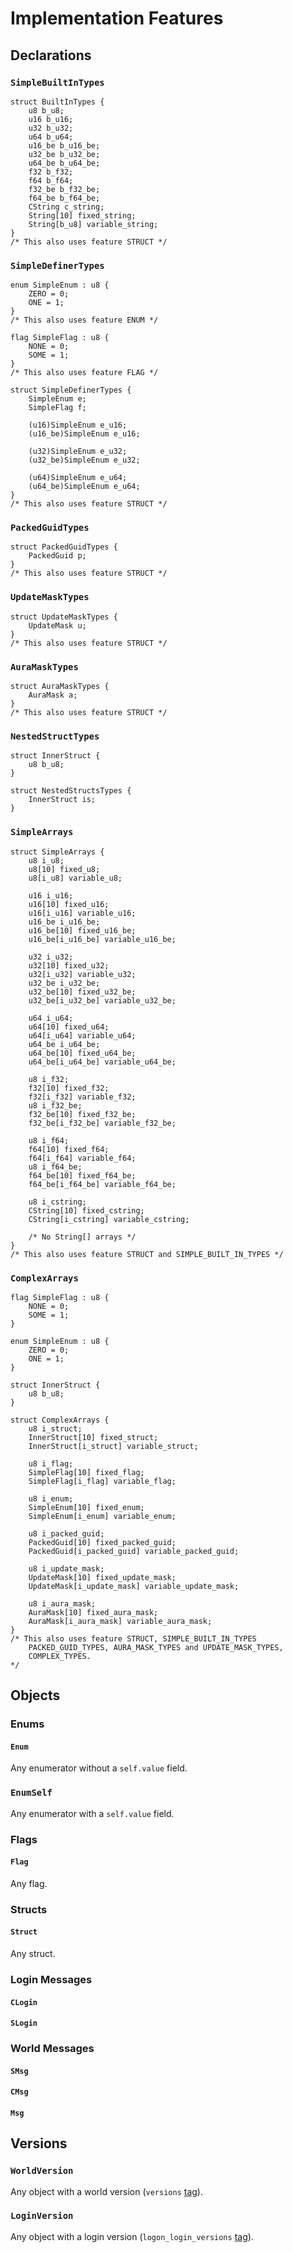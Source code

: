 # Implementation Features

## Declarations

### `SimpleBuiltInTypes`

```rust,ignore
struct BuiltInTypes {
    u8 b_u8;
    u16 b_u16;
    u32 b_u32;
    u64 b_u64;
    u16_be b_u16_be;
    u32_be b_u32_be;
    u64_be b_u64_be;
    f32 b_f32;
    f64 b_f64;
    f32_be b_f32_be;
    f64_be b_f64_be;
    CString c_string;
    String[10] fixed_string;
    String[b_u8] variable_string;
}
/* This also uses feature STRUCT */
```

### `SimpleDefinerTypes`

```rust,ignore
enum SimpleEnum : u8 {
    ZERO = 0;
    ONE = 1;
}
/* This also uses feature ENUM */

flag SimpleFlag : u8 {
    NONE = 0;
    SOME = 1;
}
/* This also uses feature FLAG */

struct SimpleDefinerTypes {
    SimpleEnum e;
    SimpleFlag f;

    (u16)SimpleEnum e_u16;
    (u16_be)SimpleEnum e_u16;

    (u32)SimpleEnum e_u32;
    (u32_be)SimpleEnum e_u32;

    (u64)SimpleEnum e_u64;
    (u64_be)SimpleEnum e_u64;
}
/* This also uses feature STRUCT */
```

### `PackedGuidTypes`

```rust,ignore
struct PackedGuidTypes {
    PackedGuid p;
}
/* This also uses feature STRUCT */
```

### `UpdateMaskTypes`

```rust,ignore
struct UpdateMaskTypes {
    UpdateMask u;
}
/* This also uses feature STRUCT */
```

### `AuraMaskTypes`

```rust,ignore
struct AuraMaskTypes {
    AuraMask a;
}
/* This also uses feature STRUCT */
```

### `NestedStructTypes`

```rust,ignore
struct InnerStruct {
    u8 b_u8;
}

struct NestedStructsTypes {
    InnerStruct is;
}
```

### `SimpleArrays`

```rust,ignore
struct SimpleArrays {
    u8 i_u8;
    u8[10] fixed_u8;
    u8[i_u8] variable_u8;

    u16 i_u16;
    u16[10] fixed_u16;
    u16[i_u16] variable_u16;
    u16_be i_u16_be;
    u16_be[10] fixed_u16_be;
    u16_be[i_u16_be] variable_u16_be;

    u32 i_u32;
    u32[10] fixed_u32;
    u32[i_u32] variable_u32;
    u32_be i_u32_be;
    u32_be[10] fixed_u32_be;
    u32_be[i_u32_be] variable_u32_be;

    u64 i_u64;
    u64[10] fixed_u64;
    u64[i_u64] variable_u64;
    u64_be i_u64_be;
    u64_be[10] fixed_u64_be;
    u64_be[i_u64_be] variable_u64_be;

    u8 i_f32;
    f32[10] fixed_f32;
    f32[i_f32] variable_f32;
    u8 i_f32_be;
    f32_be[10] fixed_f32_be;
    f32_be[i_f32_be] variable_f32_be;

    u8 i_f64;
    f64[10] fixed_f64;
    f64[i_f64] variable_f64;
    u8 i_f64_be;
    f64_be[10] fixed_f64_be;
    f64_be[i_f64_be] variable_f64_be;

    u8 i_cstring;
    CString[10] fixed_cstring;
    CString[i_cstring] variable_cstring;

    /* No String[] arrays */
}
/* This also uses feature STRUCT and SIMPLE_BUILT_IN_TYPES */
```

### `ComplexArrays`

```rust,ignore
flag SimpleFlag : u8 {
    NONE = 0;
    SOME = 1;
}

enum SimpleEnum : u8 {
    ZERO = 0;
    ONE = 1;
}

struct InnerStruct {
    u8 b_u8;
}

struct ComplexArrays {
    u8 i_struct;
    InnerStruct[10] fixed_struct;
    InnerStruct[i_struct] variable_struct;

    u8 i_flag;
    SimpleFlag[10] fixed_flag;
    SimpleFlag[i_flag] variable_flag;

    u8 i_enum;
    SimpleEnum[10] fixed_enum;
    SimpleEnum[i_enum] variable_enum;

    u8 i_packed_guid;
    PackedGuid[10] fixed_packed_guid;
    PackedGuid[i_packed_guid] variable_packed_guid;

    u8 i_update_mask;
    UpdateMask[10] fixed_update_mask;
    UpdateMask[i_update_mask] variable_update_mask;

    u8 i_aura_mask;
    AuraMask[10] fixed_aura_mask;
    AuraMask[i_aura_mask] variable_aura_mask;
}
/* This also uses feature STRUCT, SIMPLE_BUILT_IN_TYPES
    PACKED_GUID_TYPES, AURA_MASK_TYPES and UPDATE_MASK_TYPES, 
    COMPLEX_TYPES.
*/
```

## Objects

### Enums
#### `Enum`

Any enumerator without a `self.value` field.

### `EnumSelf`

Any enumerator with a `self.value` field.

### Flags
#### `Flag`

Any flag.

### Structs
#### `Struct`

Any struct.

### Login Messages
#### `CLogin`
#### `SLogin`

### World Messages
#### `SMsg`
#### `CMsg`
#### `Msg`

## Versions

### `WorldVersion`

Any object with a world version (`versions` [tag](tags.md)).

### `LoginVersion`

Any object with a login version (`logon_login_versions` [tag](tags.md)).

